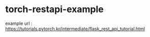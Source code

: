 # torch-restapi-example

example url : https://tutorials.pytorch.kr/intermediate/flask_rest_api_tutorial.html